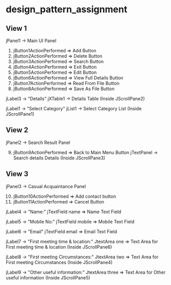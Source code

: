 # design_pattern_assignment

<h2>View 1</h2>
jPanel1 -> Main UI Panel

1. jButton1ActionPerformed => Add Button
2. jButton2ActionPerformed => Delete Button
3. jButton3ActionPerformed => Search Button
4. jButton4ActionPerformed => Exit Button
5. jButton5ActionPerformed => Edit Button
6. jButton6ActionPerformed => View Full Details Button
7. jButton7ActionPerformed => Read From File Button
8. jButton8ActionPerformed => Save As File Button

jLabel3 -> "Details"
jXTable1 -> Details Table (Inside JScrollPane2)

jLabel1 -> "Select Category"
jList1 -> Select Category List (Inside JScrollPane1)

<h2>View 2</h2>
jPanel2 -> Search Result Panel

9. jButton9ActionPerformed => Back to Main Menu Button
jTextPanel -> Search details Details (Inside JScrollPane3)

<h2>View 3</h2>
jPanel3 -> Casual Acquaintance Panel

10. jButton10ActionPerformed => Add contact button
11. jButton11ActionPerformed => Cancel Button

jLabel4 -> "Name:"
jTextField name => Name Text Field

jLabel5 -> "Mobile No:"
jTextField mobile => Mobile Text Field

jLabel6 -> "Email"
jTextField email => Email Text Field

jLabel7 -> "First meeting time & location:"
JtextArea one => Text Area for First meeting time & location (Inside JScrollPane6)

jLabel8 -> "First meeting Circumstances:"
JtextArea two => Text Area for First meeting Circumstances (Inside JScrollPane4)

jLabel9 -> "Other useful information:"
JtextArea three => Text Area for Other useful information (Inside JScrollPane5)
